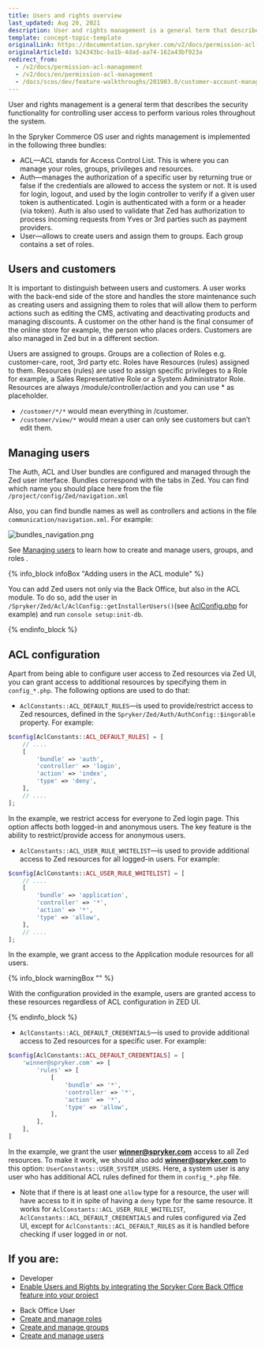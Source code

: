 ```yaml
---
title: Users and rights overview
last_updated: Aug 20, 2021
description: User and rights management is a general term that describes the security functionality for controlling user access to perform various roles throughout the system
template: concept-topic-template
originalLink: https://documentation.spryker.com/v2/docs/permission-acl-management
originalArticleId: b24343bc-ba1b-4dad-aa74-162a43bf923a
redirect_from:
  - /v2/docs/permission-acl-management
  - /v2/docs/en/permission-acl-management
  - /docs/scos/dev/feature-walkthroughs/201903.0/customer-account-management-feature-walkthrough/user-and-rights-overview.html
---
```


User and rights management is a general term that describes the security functionality for controlling user access to perform various roles throughout the system.

In the Spryker Commerce OS user and rights management is implemented in the following three bundles:

* ACL—ACL stands for Access Control List. This is where you can manage your roles, groups, privileges and resources.
* Auth—manages the authorization of a specific user by returning true or false if the credentials are allowed to access the system or not. It is used for login, logout, and used by the login controller to verify if a given user token is authenticated. Login is authenticated with a form or a header (via token). Auth is also used to validate that Zed has authorization to process incoming requests from Yves or 3rd parties such as payment providers.
* User—allows to create users and assign them to groups. Each group contains a set of roles.

## Users and customers

It is important to distinguish between users and customers. A user works with the back-end side of the store and handles the store maintenance such as creating users and assigning them to roles that will allow them to perform actions such as editing the CMS, activating and deactivating products and managing discounts. A customer on the other hand is the final consumer of the online store for example, the person who places orders. Customers are also managed in Zed but in a different section.

Users are assigned to groups. Groups are a collection of Roles e.g. customer-care, root, 3rd party etc. Roles have Resources (rules) assigned to them. Resources (rules) are used to assign specific privileges to a Role for example, a Sales Representative Role or a System Administrator Role. Resources are always /module/controller/action and you can use * as placeholder.

* `/customer/*/*` would mean everything in /customer.
* `/customer/view/*` would mean a user can only see customers but can’t edit them.

## Managing users

The Auth, ACL and User bundles are configured and managed through the Zed user interface. Bundles correspond with the tabs in Zed. You can find which name you should place here from the file `/project/config/Zed/navigation.xml`

Also, you can find bundle names as well as controllers and actions in the file `communication/navigation.xml`. For example:

![bundles_navigation.png](https://spryker.s3.eu-central-1.amazonaws.com/docs/scos/dev/feature-walkthroughs/spryker-core-back-office-feature-walkthrough/user-and-rights-overview.md/bundles_navigation.png)

See [Managing users](/docs/scos/user/back-office-user-guides/{{page.version}}/users/managing-users/creating-users.html) to learn how to create and manage users, groups, and roles .

<a name="add-acl"></a>

{% info_block infoBox "Adding users in the ACL module" %}

You can add Zed users not only via the Back Office, but also in the ACL module. To do so, add the user in `/Spryker/Zed/Acl/AclConfig::getInstallerUsers()`(see [AclConfig.php](https://github.com/spryker/acl/blob/d3193c9259ed2f2b6815f3b2c9f52f4e4e250bbe/src/Spryker/Zed/Acl/AclConfig.php) for example) and run `console setup:init-db`.

{% endinfo_block %}

## ACL configuration

Apart from being able to configure user access to Zed resources via Zed UI, you can grant access to additional resources by specifying them in `config_*.php`. The following options are used to do that:

* `AclConstants::ACL_DEFAULT_RULES`—is used to provide/restrict access to Zed resources, defined in the `Spryker/Zed/Auth/AuthConfig::$ingorable` property. For example:

```php
$config[AclConstants::ACL_DEFAULT_RULES] = [
    // ....
    [
        'bundle' => 'auth',
        'controller' => 'login',
        'action' => 'index',
        'type' => 'deny',
    ],
    // ....
];
```

In the example, we restrict access for everyone to Zed login page. This option affects both logged-in and anonymous users. The key feature is the ability to restrict/provide access for anonymous users.

* `AclConstants::ACL_USER_RULE_WHITELIST`—is used to provide additional access to Zed resources for all logged-in users. For example:

```php
$config[AclConstants::ACL_USER_RULE_WHITELIST] = [
    // ....
    [
        'bundle' => 'application',
        'controller' => '*',
        'action' => '*',
        'type' => 'allow',
    ],
    // ....
];
```
In the example, we grant access to the Application module resources for all users.

{% info_block warningBox "" %}

With the configuration provided in the example, users are granted access to these resources regardless of ACL configuration in ZED UI.

{% endinfo_block %}



* `AclConstants::ACL_DEFAULT_CREDENTIALS`—is used to provide additional access to Zed resources for a specific user. For example:

```php
$config[AclConstants::ACL_DEFAULT_CREDENTIALS] = [
    'winner@spryker.com' => [
        'rules' => [
            [
                'bundle' => '*',
                'controller' => '*',
                'action' => '*',
                'type' => 'allow',
            ],
        ],
    ],
]
```

In the example, we grant the user **winner@spryker.com** access to all Zed resources. To make it work, we should also add **winner@spryker.com** to this option: `UserConstants::USER_SYSTEM_USERS`. Here, a system user is any user who has additional ACL rules defined for them in `config_*.php` file.

* Note that if there is at least one `allow` type for a resource, the user will have access to it in spite of having a `deny` type for the same resource. It works for `AclConstants::ACL_USER_RULE_WHITELIST`, `AclConstants::ACL_DEFAULT_CREDENTIALS` and rules configured via Zed UI, except for `AclConstants::ACL_DEFAULT_RULES` as it is handled before checking if user logged in or not.



## If you are:

<div class="mr-container">
    <div class="mr-list-container">
        <!-- col1 -->
        <div class="mr-col">
            <ul class="mr-list mr-list-green">
                <li class="mr-title">Developer</li>
                <li><a href="/docs/scos/dev/feature-integration-guides/{{page.version}}/spryker-core-back-office-feature-integration.html" class="mr-link">Enable Users and Rights by integrating the Spryker Core Back Office feature into your project</a></li></ul>
        </div>
  <!-- col2 -->
        <div class="mr-col">
            <ul class="mr-list mr-list-blue">
                <li class="mr-title"> Back Office User</li>
                <li><a href="/docs/scos/user/back-office-user-guides/{{page.version}}/users/roles-groups-and-users/managing-roles.html" class="mr-link">Create and manage roles</a></li>
                <li><a href="/docs/scos/user/back-office-user-guides/{{page.version}}/users/managing-user-groups/creating-user-groups.html" class="mr-link">Create and manage groups</a></li>
                <li><a href="/docs/scos/user/back-office-user-guides/{{page.version}}/users/managing-users/creating-users.html" class="mr-link">Create and manage users</a></li>
            </ul>
        </div>
 </div>
</div>
